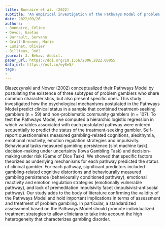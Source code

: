 ```yaml
---
title: Bonnaire et al. (2022)
subtitle: 'An empirical investigation of the Pathways Model of problem gambling through the conjoint use of self-reports and behavioural tasks'
date: 2022/09/26
authors:
- Bonnaire, Céline
- Devos, Gaëtan
- Barrault, Servane
- Grall-Bronnec, Marie
- Luminet, Olivier
- Billieux, Joël
journal: J. Behav. Addict.
paper_url: https://doi.org/10.1556/2006.2022.00055
data_url: https://osf.io/wy8e5/
tags:
-
---
```


Blaszczynski and Nower (2002) conceptualized their Pathways Model by postulating the existence of three subtypes of problem gamblers who share common characteristics, but also present specific ones. This study investigated how the psychological mechanisms postulated in the Pathways Model predict clinical status in a sample that combined treatment-seeking gamblers (n = 59) and non-problematic community gamblers (n = 107). To test the Pathways Model, we computed a hierarchic logistic regression in which variables associated with each postulated pathway were entered sequentially to predict the status of the treatment-seeking gambler. Self-report questionnaires measured gambling-related cognitions, alexithymia, emotional reactivity, emotion regulation strategies and impulsivity. Behavioural tasks measured gambling persistence (slot machine task), decision-making under uncertainty (Iowa Gambling Task) and decision-making under risk (Game of Dice Task). We showed that specific factors theorized as underlying mechanisms for each pathway predicted the status of clinical gambler. For each pathway, significant predictors included gambling-related cognitive distortions and behaviourally measured gambling persistence (behaviourally conditioned pathway), emotional reactivity and emotion regulation strategies (emotionally vulnerable pathway), and lack of premeditation impulsivity facet (impulsivist-antisocial pathway). Our study adds to the body of literature confirming the validity of the Pathways Model and hold important implications in terms of assessment and treatment of problem gambling. In particular, a standardized assessment based on the Pathways Model should promote individualized treatment strategies to allow clinicians to take into account the high heterogeneity that characterizes gambling disorder.
